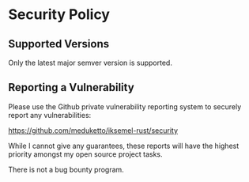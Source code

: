 # Security Policy

## Supported Versions

Only the latest major semver version is supported.

## Reporting a Vulnerability

Please use the Github private vulnerability reporting system to
securely report any vulnerabilities:

https://github.com/meduketto/iksemel-rust/security

While I cannot give any guarantees, these reports will have
the highest priority amongst my open source project tasks.

There is not a bug bounty program.
